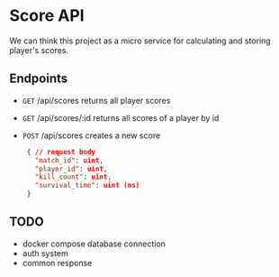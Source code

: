 # Score API

We can think this project as a micro service for calculating and storing player's scores.

## Endpoints

- <code>GET</code> /api/scores returns all player scores
- <code>GET</code> /api/scores/:id returns all scores of a player by id
- <code>POST</code> /api/scores creates a new score

  ```json
   { // request body
     "match_id": uint,
     "player_id": uint,
     "kill_count": uint,
     "survival_time": uint (ms)
   }
  ```

## TODO
- docker compose database connection
- auth system
- common response
